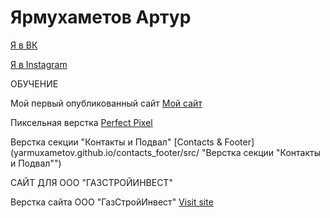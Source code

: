 # Ярмухаметов Артур

[Я в ВК](https://vk.com/mutnobrat "ВК")

[Я в Instagram](https://www.instagram.com/_artuurr__/ "Instagram")

ОБУЧЕНИЕ

Мой первый опубликованный сайт [Мой сайт](yarmuxametov.github.io/github/site_1/ "Преимущества")

Пиксельная верстка [Perfect Pixel](yarmuxametov.github.io/perfect_pixel/ "Пиксельная  верстка")

Верстка секции "Контакты и Подвал" [Contacts & Footer](yarmuxametov.github.io/contacts_footer/src/
 "Верстка секции "Контакты и Подвал"") 
 
 САЙТ ДЛЯ ООО "ГАЗСТРОЙИНВЕСТ"
 
Верстка сайта ООО "ГазСтройИнвест" [Visit site](yarmuxametov.github.io/GSI-only-computer-version/src/)

